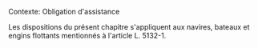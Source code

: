 Contexte: Obligation d'assistance

Les dispositions du présent chapitre s'appliquent aux navires, bateaux et engins flottants mentionnés à l'article L. 5132-1.